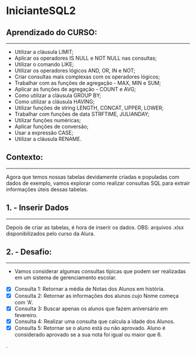 # InicianteSQL2

## Aprendizado do CURSO:
---------------------
- Utilizar a cláusula LIMIT;<br/>
- Aplicar os operadores IS NULL e NOT NULL nas consultas;<br/>
- Utilizar o comando LIKE;<br/>
- Utilizar os operadores lógicos AND, OR, IN e NOT;<br/>
- Criar consultas mais complexas com os operadores lógicos;<br/>
- Trabalhar com as funções de agregação - MAX, MIN e SUM;<br/>
- Aplicar as funções de agregação - COUNT e AVG;<br/>
- Como utilizar a cláusula GROUP BY;<br/>
- Como utilizar a cláusula HAVING;<br/>
- Utilizar funções de string LENGTH, CONCAT, UPPER, LOWER;<br/>
- Trabalhar com funções de data STRFTIME, JULIANDAY;<br/>
- Utilizar funções numéricas;<br/>
- Aplicar funções de conversão;<br/>
- Usar a expressão CASE;<br/>
- Utilizar a cláusula RENAME.<br/>

## Contexto:
---------------------
Agora que temos nossas tabelas devidamente criadas e populadas com dados de exemplo, vamos explorar como realizar consultas SQL para extrair informações úteis dessas tabelas.

## 1. - Inserir Dados
---------------------
Depois de criar as tabelas, é hora de inserir os dados.
OBS: arquivos .xlsx disponibilizados pelo curso da Alura.

## 2. - Desafio:
---------------------
- Vamos considerar algumas consultas típicas que podem ser realizadas em um sistema de gerenciamento escolar.

- [X] Consulta 1: Retornar a média de Notas dos Alunos em história.
- [X] Consulta 2: Retornar as informações dos alunos cujo Nome começa com 'A'.
- [X] Consulta 3: Buscar apenas os alunos que fazem aniversário em fevereiro.
- [X] Consulta 4: Realizar uma consulta que calcula a idade dos Alunos.
- [X] Consulta 5: Retornar se o aluno está ou não aprovado. Aluno é considerado aprovado se a sua nota foi igual ou maior que 6. <br/>

.

